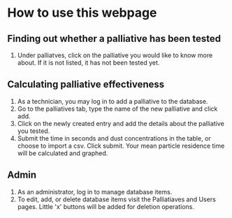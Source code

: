 # How to use this webpage

## Finding out whether a palliative has been tested
1. Under palliatves, click on the palliative you would like to know more about. If it is not listed, it has not been tested yet.

## Calculating palliative effectiveness
1. As a technician, you may log in to add a palliative to the database.
2. Go to the palliatives tab, type the name of the new palliative and click add.
3. Click on the newly created entry and add the details about the palliative you tested.
4. Submit the time in seconds and dust concentrations in the table, or choose to import a csv. Click submit. Your mean particle residence time will be calculated and graphed.

## Admin
1. As an administrator, log in to manage database items.
2. To edit, add, or delete database items visit the Palliatiaves and Users pages. Little 'x' buttons will be added for deletion operations.